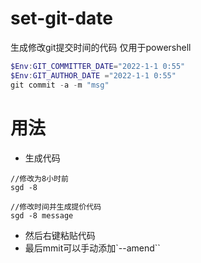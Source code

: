 # set-git-date
生成修改git提交时间的代码
仅用于powershell
```powershell
$Env:GIT_COMMITTER_DATE="2022-1-1 0:55"
$Env:GIT_AUTHOR_DATE ="2022-1-1 0:55"
git commit -a -m "msg"
```

# 用法
- 生成代码
```
//修改为8小时前
sgd -8

//修改时间并生成提价代码
sgd -8 message
```
- 然后右键粘贴代码
- 最后mmit可以手动添加`--amend``